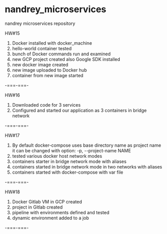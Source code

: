 # nandrey_microservices
nandrey microservices repository

HW#15

1. Docker installed with docker_machine
2. hello-world container tested
3. bunch of Docker commands run and examined
4. new GCP project created also Google SDK installed
5. new docker image created
6. new image uploaded to Docker hub
7. container from new image started

-===-===-

HW#16

1. Downloaded code for 3 services
2. Configured and started our application as 3 containers in bridge network

-===-===-

HW#17

1. By default docker-compose uses base directory name as project name
    it can be changed with option:
    -p, --project-name NAME
2. tested various docker host network modes
3. containers starter in bridge network mode with aliases
4. containers started in bridge network mode in two networks with aliases
5. containers started with docker-compose with var file

-===-===-

HW#18

1. Docker Gitlab VM in GCP created
2. project in Gitlab created
3. pipeline with environments defined and tested
4. dynamic environment added to a job

-===-===-
